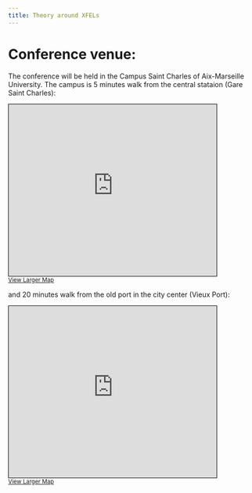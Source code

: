 ```yaml
---
title: Theory around XFELs
---
```


<html>

<style type="text/css">
.page-header {
  color: white;
  text-align: center;
  background-color: white;
  background-image: url("./images/FELheader.png");
  background-repeat: no-repeat;
  background-size: cover;
  margin: 0 auto;
}
</style>
<body>
<h1>Conference venue: </h1>
  
  The conference will be held in the Campus Saint Charles of Aix-Marseille University. The campus is 5 minutes walk from the central stataion (Gare Saint Charles): 

<iframe width="425" height="350" src="https://www.openstreetmap.org/export/embed.html?bbox=5.3746211528778085%2C43.30169594258887%2C5.382388830184937%2C43.307473541273524&amp;layer=mapnik&amp;marker=43.30458481056926%2C5.378504991531372" style="border: 1px solid black"></iframe><br/><small><a href="https://www.openstreetmap.org/?mlat=43.30458&amp;mlon=5.37850#map=17/43.30458/5.37850&amp;layers=N">View Larger Map</a></small>

and 20 minutes walk from the old port in the city center (Vieux Port):

<iframe width="425" height="350" src="https://www.openstreetmap.org/export/embed.html?bbox=5.363130569458009%2C43.292887951939505%2C5.394201278686523%2C43.315998400088134&amp;layer=mapnik&amp;marker=43.30444427422258%2C5.378665924072266" style="border: 1px solid black"></iframe><br/><small><a href="https://www.openstreetmap.org/?mlat=43.3044&amp;mlon=5.3787#map=15/43.3044/5.3787&amp;layers=N">View Larger Map</a></small>
  
</body>
</html>
